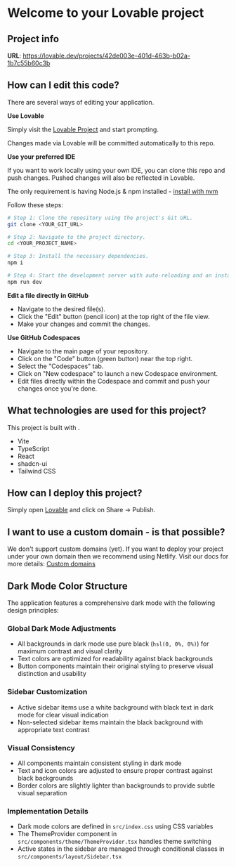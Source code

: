 # Welcome to your Lovable project

## Project info

**URL**: https://lovable.dev/projects/42de003e-401d-463b-b02a-1b7c55b60c3b

## How can I edit this code?

There are several ways of editing your application.

**Use Lovable**

Simply visit the [Lovable Project](https://lovable.dev/projects/42de003e-401d-463b-b02a-1b7c55b60c3b) and start prompting.

Changes made via Lovable will be committed automatically to this repo.

**Use your preferred IDE**

If you want to work locally using your own IDE, you can clone this repo and push changes. Pushed changes will also be reflected in Lovable.

The only requirement is having Node.js & npm installed - [install with nvm](https://github.com/nvm-sh/nvm#installing-and-updating)

Follow these steps:

```sh
# Step 1: Clone the repository using the project's Git URL.
git clone <YOUR_GIT_URL>

# Step 2: Navigate to the project directory.
cd <YOUR_PROJECT_NAME>

# Step 3: Install the necessary dependencies.
npm i

# Step 4: Start the development server with auto-reloading and an instant preview.
npm run dev
```

**Edit a file directly in GitHub**

- Navigate to the desired file(s).
- Click the "Edit" button (pencil icon) at the top right of the file view.
- Make your changes and commit the changes.

**Use GitHub Codespaces**

- Navigate to the main page of your repository.
- Click on the "Code" button (green button) near the top right.
- Select the "Codespaces" tab.
- Click on "New codespace" to launch a new Codespace environment.
- Edit files directly within the Codespace and commit and push your changes once you're done.

## What technologies are used for this project?

This project is built with .

- Vite
- TypeScript
- React
- shadcn-ui
- Tailwind CSS

## How can I deploy this project?

Simply open [Lovable](https://lovable.dev/projects/42de003e-401d-463b-b02a-1b7c55b60c3b) and click on Share -> Publish.

## I want to use a custom domain - is that possible?

We don't support custom domains (yet). If you want to deploy your project under your own domain then we recommend using Netlify. Visit our docs for more details: [Custom domains](https://docs.lovable.dev/tips-tricks/custom-domain/)

## Dark Mode Color Structure

The application features a comprehensive dark mode with the following design principles:

### Global Dark Mode Adjustments

- All backgrounds in dark mode use pure black (`hsl(0, 0%, 0%)`) for maximum contrast and visual clarity
- Text colors are optimized for readability against black backgrounds
- Button components maintain their original styling to preserve visual distinction and usability

### Sidebar Customization

- Active sidebar items use a white background with black text in dark mode for clear visual indication
- Non-selected sidebar items maintain the black background with appropriate text contrast

### Visual Consistency

- All components maintain consistent styling in dark mode
- Text and icon colors are adjusted to ensure proper contrast against black backgrounds
- Border colors are slightly lighter than backgrounds to provide subtle visual separation

### Implementation Details

- Dark mode colors are defined in `src/index.css` using CSS variables
- The ThemeProvider component in `src/components/theme/ThemeProvider.tsx` handles theme switching
- Active states in the sidebar are managed through conditional classes in `src/components/layout/Sidebar.tsx`

